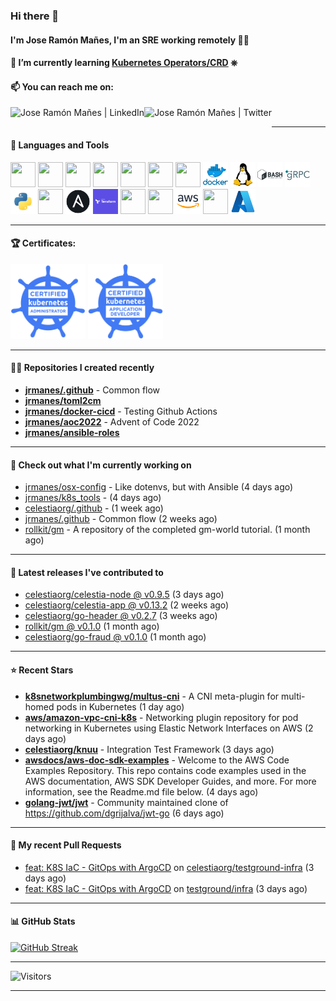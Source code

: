 ### Hi there 👋

#### I'm Jose Ramón Mañes, I'm an SRE working remotely 👨‍💻

####  🌱 I’m currently learning [Kubernetes Operators/CRD](https://kubernetes.io/docs/concepts/extend-kubernetes/operator/) ⎈
####  📫 You can reach me on:

<a href="https://www.linkedin.com/in/joseramonmanesblasco/"><img align="left" alt="Jose Ramón Mañes | LinkedIn" height="32" src="https://img.shields.io/badge/linkedin-%230077B5.svg?&style=for-the-badge&logo=linkedin&logoColor=white"/></a>
<a href="https://twitter.com/jrmanes_"><img align="left" alt="Jose Ramón Mañes | Twitter" height="32" src="https://img.shields.io/badge/Twitter-1DA1F2?style=for-the-badge&logo=twitter&logoColor=white"/></a>
<br/>

---

#### 🔨 Languages and Tools
<p align="left">
<code><img width="40" height="40" src="https://go.dev/blog/go-brand/Go-Logo/PNG/Go-Logo_Blue.png"></code>
<code><img width="40" height="40" src="https://www.vectorlogo.zone/logos/kubernetes/kubernetes-icon.svg"></code>
<code><img width="40" height="40" src="https://cluster-api.sigs.k8s.io/images/introduction.svg"></code>
<code><img width="40" height="40" src="https://cncf-branding.netlify.app/img/projects/argo/icon/color/argo-icon-color.png"></code>
<code><img width="40" height="40" src="https://camo.githubusercontent.com/bd5b74426b7087fe4c8568458993dfff11001c3b9f0a2483e1da43650cbe0672/68747470733a2f2f7777772e766563746f726c6f676f2e7a6f6e652f6c6f676f732f697374696f696f2f697374696f696f2d69636f6e2e737667"></code>
<code><img width="40" height="40" src="https://avatars.githubusercontent.com/u/3380462?s=200&v=4"></code>
<code><img width="40" height="40" src="https://avatars.githubusercontent.com/u/49725059?s=200&v=4"></code>
<code><img width="40" height="40" src="https://github.com/github/explore/raw/main/topics/docker/docker.png"></code>
<code><img width="40" height="40" src="https://github.com/github/explore/raw/main/topics/linux/linux.png"></code>
<code><img width="40" height="40" src="https://github.com/github/explore/raw/main/topics/bash/bash.png"></code>
<code><img width="40" height="40" src="https://raw.githubusercontent.com/github/explore/main/topics/grpc/grpc.png"></code>
<code><img width="40" height="40" src="https://raw.githubusercontent.com/github/explore/main/topics/python/python.png"></code>
<code><img width="40" height="40" src="https://miqh.gallerycdn.vsassets.io/extensions/miqh/vscode-language-rust/0.14.0/1536151476041/Microsoft.VisualStudio.Services.Icons.Default"></code>
<code><img width="40" height="40" src="https://github.com/github/explore/raw/main/topics/ansible/ansible.png"></code>
<code><img width="40" height="40" src="https://raw.githubusercontent.com/github/explore/80688e429a7d4ef2fca1e82350fe8e3517d3494d/topics/terraform/terraform.png"></code>
<code><img width="40" height="40" src="https://www.vectorlogo.zone/logos/vagrantup/vagrantup-icon.svg"></code>
<code><img width="40" height="40" src="https://avatars.githubusercontent.com/u/10203055?s=200&v=4"></code>
<code><img width="40" height="40" src="https://github.com/github/explore/raw/main/topics/aws/aws.png"></code>
<code><img width="40" height="40" src="https://www.vectorlogo.zone/logos/google_cloud/google_cloud-icon.svg"></code>
<code><img width="40" height="40" src="https://raw.githubusercontent.com/github/explore/80688e429a7d4ef2fca1e82350fe8e3517d3494d/topics/azure/azure.png"></code>
</p>

---

#### 🏆 Certificates:

<a href="https://www.credly.com/badges/bbcfc5a2-085d-4661-b385-0ce108904e8c/public_url"><img alt="CKA" width="120" height="120" src="https://raw.githubusercontent.com/cncf/artwork/master/other/cka/color/kubernetes-cka-color.png"/></a>
<a href="https://www.credly.com/badges/bbcfc5a2-085d-4661-b385-0ce108904e8c/public_url"><img alt="CKAD" width="120" height="120" src="https://raw.githubusercontent.com/cncf/artwork/master/other/ckad/color/kubernetes-ckad-color.png"/></a>

---

#### 👨‍💻 Repositories I created recently
- **[jrmanes/.github](https://github.com/jrmanes/.github)** - Common flow
- **[jrmanes/toml2cm](https://github.com/jrmanes/toml2cm)**
- **[jrmanes/docker-cicd](https://github.com/jrmanes/docker-cicd)** - Testing Github Actions
- **[jrmanes/aoc2022](https://github.com/jrmanes/aoc2022)** - Advent of Code 2022
- **[jrmanes/ansible-roles](https://github.com/jrmanes/ansible-roles)**

---

#### 👷 Check out what I'm currently working on


- [jrmanes/osx-config](https://github.com/jrmanes/osx-config) - Like dotenvs, but with Ansible (4 days ago)
- [jrmanes/k8s_tools](https://github.com/jrmanes/k8s_tools) -  (4 days ago)
- [celestiaorg/.github](https://github.com/celestiaorg/.github) -  (1 week ago)
- [jrmanes/.github](https://github.com/jrmanes/.github) - Common flow (2 weeks ago)
- [rollkit/gm](https://github.com/rollkit/gm) - A repository of the completed gm-world tutorial. (1 month ago)

---

#### 🚀 Latest releases I've contributed to


- [celestiaorg/celestia-node @ v0.9.5](https://github.com/celestiaorg/celestia-node/releases/tag/v0.9.5) (3 days ago)
- [celestiaorg/celestia-app @ v0.13.2](https://github.com/celestiaorg/celestia-app/releases/tag/v0.13.2) (2 weeks ago)
- [celestiaorg/go-header @ v0.2.7](https://github.com/celestiaorg/go-header/releases/tag/v0.2.7) (3 weeks ago)
- [rollkit/gm @ v0.1.0](https://github.com/rollkit/gm/releases/tag/v0.1.0) (1 month ago)
- [celestiaorg/go-fraud @ v0.1.0](https://github.com/celestiaorg/go-fraud/releases/tag/v0.1.0) (1 month ago)

---

#### ⭐ Recent Stars


- **[k8snetworkplumbingwg/multus-cni](https://github.com/k8snetworkplumbingwg/multus-cni)** - A CNI meta-plugin for multi-homed pods in Kubernetes (1 day ago)
- **[aws/amazon-vpc-cni-k8s](https://github.com/aws/amazon-vpc-cni-k8s)** - Networking plugin repository for pod networking in Kubernetes using Elastic Network Interfaces on AWS (2 days ago)
- **[celestiaorg/knuu](https://github.com/celestiaorg/knuu)** - Integration Test Framework (3 days ago)
- **[awsdocs/aws-doc-sdk-examples](https://github.com/awsdocs/aws-doc-sdk-examples)** - Welcome to the AWS Code Examples Repository.  This repo contains code examples used in the AWS documentation, AWS SDK Developer Guides, and more. For more information, see the Readme.md file below. (4 days ago)
- **[golang-jwt/jwt](https://github.com/golang-jwt/jwt)** - Community maintained clone of https://github.com/dgrijalva/jwt-go (6 days ago)

---

#### 🔨 My recent Pull Requests


- [feat: K8S IaC - GitOps with ArgoCD](https://github.com/celestiaorg/testground-infra/pull/2) on [celestiaorg/testground-infra](https://github.com/celestiaorg/testground-infra) (3 days ago)
- [feat: K8S IaC - GitOps with ArgoCD](https://github.com/testground/infra/pull/92) on [testground/infra](https://github.com/testground/infra) (3 days ago)

---

#### 📊 GitHub Stats

[![GitHub Streak](https://github-readme-streak-stats.herokuapp.com?user=jrmanes&theme=tokyonight&date_format=M%20j%5B%2C%20Y%5D)](https://git.io/streak-stats) 

--- 

![Visitors](https://visitor-badge.glitch.me/badge?page_id=github/jrmanes)

---
